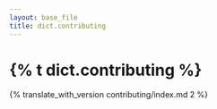 ```yaml
---
layout: base_file
title: dict.contributing
---
```


# {% t dict.contributing %}

{% translate_with_version contributing/index.md 2 %}

